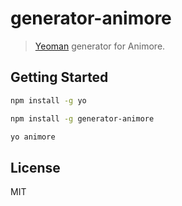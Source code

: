 # generator-animore

> [Yeoman](http://yeoman.io) generator for Animore.

## Getting Started

```bash
npm install -g yo
```

```bash
npm install -g generator-animore
```

```bash
yo animore
```

## License

MIT
